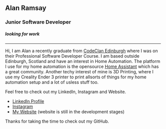 ## **Alan Ramsay**
### Junior Software Developer
##### *looking for work*
---------------------
Hi, I am Alan a recently graduate from [CodeClan Edinburgh](https://codeclan.com/ "Links to CodeClan's Website") where I was on their Professional Software Developer Course. I am based outside Edinburgh, Scotland and have an interest in Home Automation. The platform I use for my home automation is the opensource [Home Assistant](https://www.home-assistant.io/ "Links to the Home Assistant Website") which has a great community. Another techy interest of mine is 3D Printing, where I use my Creality Ender 3 printer to print allsorts of things for my home automation setup and a lot of usless stuff too.

Feel free to check out my LinkedIn, Instagram and Website.

- [LinkedIn Profile](https://www.linkedin.com/in/alan-ramsay)
- [Instagram](https://www.instagram.com/aramsay03/)
- [My Website](https://aramsay.co.uk/) (website is still in the development stages)

Thanks for taking the time to check out my GitHub.

<!--
**aramsay03/aramsay03** is a ✨ _special_ ✨ repository because its `README.md` (this file) appears on your GitHub profile.

Here are some ideas to get you started:

- 🔭 I’m currently working on ...
- 🌱 I’m currently learning ...
- 👯 I’m looking to collaborate on ...
- 🤔 I’m looking for help with ...
- 💬 Ask me about ...
- 📫 How to reach me: ...
- 😄 Pronouns: ...
- ⚡ Fun fact: ...
-->
